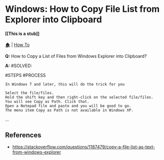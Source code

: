 # Windows: How to Copy File List from Explorer into Clipboard

####  [[This is a stub]]

[🏚️](../README.md) | [How To](/how-to/index.md)

**Q:** How to Copy a List of Files from Windows Explorer into Clipboard?

**A:** #SOLVED: 

#STEPS #PROCESS

```
In Windows 7 and later, this will do the trick for you

Select the file/files.
Hold the shift key and then right-click on the selected file/files.
You will see Copy as Path. Click that.
Open a Notepad file and paste and you will be good to go.
The menu item Copy as Path is not available in Windows XP.
```

...

## References

- https://stackoverflow.com/questions/1187479/copy-a-file-list-as-text-from-windows-explorer